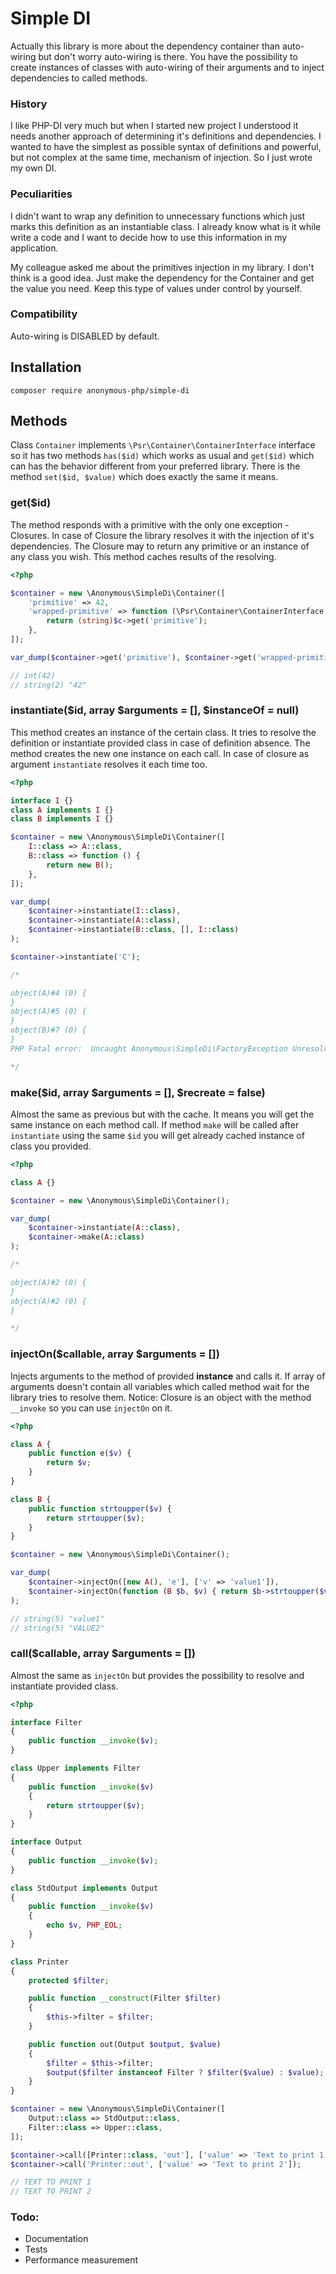 # Simple DI

Actually this library is more about the dependency container than auto-wiring but don't worry auto-wiring is there. You 
have the possibility to create instances of classes with auto-wiring of their arguments and to inject dependencies to 
called methods.

### History

I like PHP-DI very much but when I started new project I understood it needs another approach of determining it's 
definitions and dependencies. I wanted to have the simplest as possible syntax of definitions and powerful, but not 
complex at the same time, mechanism of injection. So I just wrote my own DI.

### Peculiarities

I didn't want to wrap any definition to unnecessary functions which just marks this definition as an instantiable class. 
I already know what is it while write a code and I want to decide how to use this information in my application. 

My colleague asked me about the primitives injection in my library. I don't think is a good idea. Just make the 
dependency for the Container and get the value you need. Keep this type of values under control by yourself.  

### Compatibility

Auto-wiring is DISABLED by default.

## Installation

```
composer require anonymous-php/simple-di
```

## Methods

Сlass `Container` implements `\Psr\Container\ContainerInterface` interface so it has two methods `has($id)` which works 
as usual and `get($id)` which can has the behavior different from your preferred library. There is the method 
`set($id, $value)` which does exactly the same it means.

### get($id)

The method responds with a primitive with the only one exception - Closures. In case of Closure the library resolves it 
with the injection of it's dependencies. The Closure may to return any primitive or an instance of any class you wish. 
This method caches results of the resolving.

```php
<?php

$container = new \Anonymous\SimpleDi\Container([
    'primitive' => 42,
    'wrapped-primitive' => function (\Psr\Container\ContainerInterface $c) {
        return (string)$c->get('primitive');
    },
]);

var_dump($container->get('primitive'), $container->get('wrapped-primitive'));

// int(42)
// string(2) "42"
```

### instantiate($id, array $arguments = [], $instanceOf = null)

This method creates an instance of the certain class. It tries to resolve the definition or instantiate provided class 
in case of definition absence. The method creates the new one instance on each call. In case of closure as argument 
`instantiate` resolves it each time too. 

```php
<?php

interface I {}
class A implements I {}
class B implements I {}

$container = new \Anonymous\SimpleDi\Container([
    I::class => A::class,
    B::class => function () {
        return new B();
    },
]);

var_dump(
    $container->instantiate(I::class),
    $container->instantiate(A::class),
    $container->instantiate(B::class, [], I::class)
);

$container->instantiate('C');

/*

object(A)#4 (0) {
}
object(A)#5 (0) {
}
object(B)#7 (0) {
}
PHP Fatal error:  Uncaught Anonymous\SimpleDi\FactoryException Unresolvable dependency 'C'

*/
```

### make($id, array $arguments = [], $recreate = false)

Almost the same as previous but with the cache. It means you will get the same instance on each method call. If method
`make` will be called after `instantiate` using the same `$id` you will get already cached instance of class you 
provided.

```php
<?php

class A {}

$container = new \Anonymous\SimpleDi\Container();

var_dump(
    $container->instantiate(A::class),
    $container->make(A::class)
);

/*

object(A)#2 (0) {
}
object(A)#2 (0) {
}

*/
```

### injectOn($callable, array $arguments = [])

Injects arguments to the method of provided **instance** and calls it. If array of arguments doesn't contain all 
variables which called method wait for the library tries to resolve them. Notice: Closure is an object with the method 
`__invoke` so you can use `injectOn` on it.

```php
<?php

class A {
    public function e($v) {
        return $v;
    }
}

class B { 
    public function strtoupper($v) {
        return strtoupper($v);
    }
}

$container = new \Anonymous\SimpleDi\Container();

var_dump(
    $container->injectOn([new A(), 'e'], ['v' => 'value1']),
    $container->injectOn(function (B $b, $v) { return $b->strtoupper($v); }, ['v' => 'value2'])
);

// string(5) "value1"
// string(5) "VALUE2"
```

### call($callable, array $arguments = [])

Almost the same as `injectOn` but provides the possibility to resolve and instantiate provided class.

```php
<?php

interface Filter
{
    public function __invoke($v);
}

class Upper implements Filter
{
    public function __invoke($v)
    {
        return strtoupper($v);
    }
}

interface Output
{
    public function __invoke($v);
}

class StdOutput implements Output
{
    public function __invoke($v)
    {
        echo $v, PHP_EOL;
    }
}

class Printer
{
    protected $filter;

    public function __construct(Filter $filter)
    {
        $this->filter = $filter;
    }

    public function out(Output $output, $value)
    {
        $filter = $this->filter;
        $output($filter instanceof Filter ? $filter($value) : $value);
    }
}

$container = new \Anonymous\SimpleDi\Container([
    Output::class => StdOutput::class,
    Filter::class => Upper::class,
]);

$container->call([Printer::class, 'out'], ['value' => 'Text to print 1']);
$container->call('Printer::out', ['value' => 'Text to print 2']);

// TEXT TO PRINT 1
// TEXT TO PRINT 2
```

### Todo:
* Documentation
* Tests
* Performance measurement